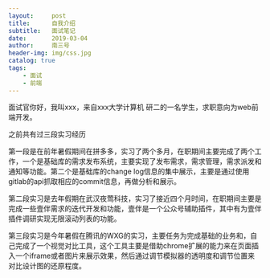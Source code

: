 ```yaml
---
layout:     post
title:      自我介绍
subtitle:   面试笔记
date:       2019-03-04
author:     南三号
header-img: img/css.jpg
catalog: true
tags:
    - 面试
    - 前端
---
```


面试官你好，我叫xxx，来自xxx大学计算机 研二的一名学生，求职意向为web前端开发。

之前共有过三段实习经历

第一段是在前年暑假期间在拼多多，实习了两个多月，在职期间主要完成了两个工作，一个是基础库的需求发布系统，主要实现了发布需求，需求管理，需求派发和通知等功能。第二个是基础库的change log信息的集中展示，主要是通过使用gitlab的api抓取相应的commit信息，再做分析和展示。



第二段实习是去年假期在武汉夜莺科技，实习了接近四个月时间，在职期间主要是完成一些壹伴需求的迭代开发和功能，壹伴是一个公众号辅助插件，其中有为壹伴插件调研实现无限滚动列表的功能。



第三段实习是今年暑假在腾讯的WXG的实习，主要任务为完成基础的业务和，自己完成了一个视觉对比工具，这个工具主要是借助chrome扩展的能力来在页面插入一个iframe或者图片来展示效果，然后通过调节模拟器的透明度和调节位置来对比设计图的还原程度。